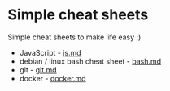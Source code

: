# Simple cheat sheets

Simple cheat sheets to make life easy :)

* JavaScript - [js.md](https://github.com/polieter/cheat_scheet/blob/master/js.md)
* debian / linux bash cheat sheet - [bash.md](https://github.com/polieter/cheat_scheet/blob/master/bash.md)
* git - [git.md](https://github.com/polieter/cheat_scheet/blob/master/git.md)
* docker - [docker.md](https://github.com/polieter/cheat_scheet/blob/master/docker.md)
